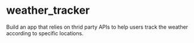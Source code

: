 # weather_tracker
Build an app that relies on thrid party APIs to help users track the weather according to specific locations.
